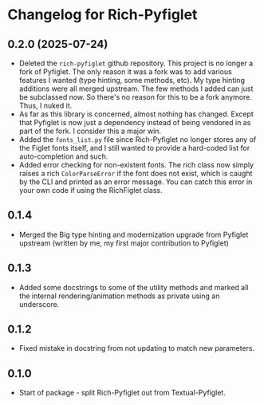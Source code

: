 # Changelog for Rich-Pyfiglet

## 0.2.0 (2025-07-24)

- Deleted the `rich-pyfiglet` github repository. This project is no longer a fork of Pyfiglet. The only reason it was a fork was to add various features I wanted (type hinting, some methods, etc). My type hinting additions were all merged upstream. The few methods I added can just be subclassed now. So there's no reason for this to be a fork anymore. Thus, I nuked it.
- As far as this library is concerned, almost nothing has changed. Except that Pyfiglet is now just a dependency instead of being vendored in as part of the fork. I consider this a major win.
- Added the `fonts_list.py` file since Rich-Pyfiglet no longer stores any of the Figlet fonts itself, and I still wanted to provide a hard-coded list for auto-completion and such.
- Added error checking for non-existent fonts. The rich class now simply raises a rich `ColorParseError` if the font does not exist, which is caught by the CLI and printed as an error message. You can catch this error in your own code if using the RichFiglet class.

## 0.1.4

- Merged the Big type hinting and modernization upgrade from Pyfiglet upstream (written by me, my first major contribution to Pyfiglet)

## 0.1.3

- Added some docstrings to some of the utility methods and marked all the internal rendering/animation methods as private using an underscore.

## 0.1.2

- Fixed mistake in docstring from not updating to match new parameters.

## 0.1.0

- Start of package - split Rich-Pyfiglet out from Textual-Pyfiglet.
